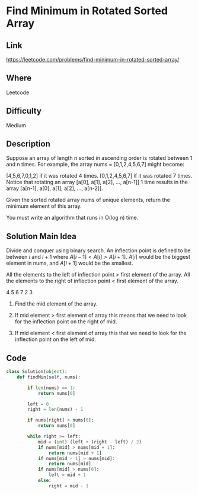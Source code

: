 # Find Minimum in Rotated Sorted Array

## Link
https://leetcode.com/problems/find-minimum-in-rotated-sorted-array/

## Where
Leetcode

## Difficulty
Medium

## Description
Suppose an array of length n sorted in ascending order is rotated between 1 and n times. For example, the array nums = [0,1,2,4,5,6,7] might become:

[4,5,6,7,0,1,2] if it was rotated 4 times.
[0,1,2,4,5,6,7] if it was rotated 7 times.
Notice that rotating an array [a[0], a[1], a[2], ..., a[n-1]] 1 time results in the array [a[n-1], a[0], a[1], a[2], ..., a[n-2]].

Given the sorted rotated array nums of unique elements, return the minimum element of this array.

You must write an algorithm that runs in O(log n) time.

## Solution Main Idea

Divide and conquer using binary search. An inflection point is defined to be between $i$ and $i+1$ where $A[i-1] < A[i] > A[i+1]$. $A[i]$ would be the biggest element in nums, and $A[i+1]$ would be the smallest. 

All the elements to the left of inflection point > first element of the array.
All the elements to the right of inflection point < first element of the array.

4 5 6 7 2 3

1. Find the mid element of the array.

2. If mid element > first element of array this means that we need to look for the inflection point on the right of mid.

3. If mid element < first element of array this that we need to look for the inflection point on the left of mid.


## Code

```python
class Solution(object):
    def findMin(self, nums):

        if len(nums) == 1:
            return nums[0]

        left = 0
        right = len(nums) - 1

        if nums[right] > nums[0]:
            return nums[0]

        while right >= left:
            mid = (int) (left + (right - left) / 2)
            if nums[mid] > nums[mid + 1]:
                return nums[mid + 1]
            if nums[mid - 1] > nums[mid]:
                return nums[mid]
            if nums[mid] > nums[0]:
                left = mid + 1
            else:
                right = mid - 1
```
